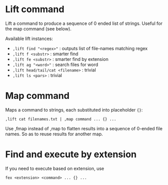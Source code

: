 # Lift command

Lift a command to produce a sequence of 0 ended list of strings. Useful
for the map command (see below).

Available lift instances:

-   `,lift find "<regex>"` : outputs list of file-names matching regex
-   `,lift f <substr>` : smarter find
-   `,lift fe <substr>` : smarter find by extension
-   `,lift ag "<word>"` : search files for word
-   `,lift head/tail/cat <filename>` : trivial
-   `,lift ls <pars>` : trivial

# Map command

Maps a command to strings, each substituted into placeholder `{}`:

    ,lift cat filenames.txt | ,map command ... {} ...

Use ,fmap instead of ,map to flatten results into a sequence of 0-ended
file names. So as to reuse results for another map.

# Find and execute by extension 

If you need to execute based on extension, use

    fex <extension> <command> ... {} ...
